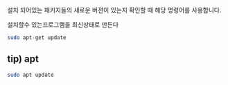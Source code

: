 설치 되어있는 패키지들의 새로운 버젼이 있는지 확인할 때 해당 명령어를 사용합니다.

설치할수 있는프로그램을 최신상태로 만든다

```Bash
sudo apt-get update
```

## tip) apt

```Bash
sudo apt update
```